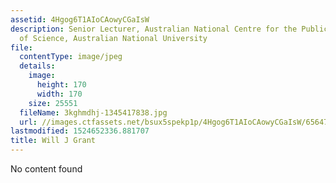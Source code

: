 ```yaml
---
assetid: 4Hgog6T1AIoCAowyCGaIsW
description: Senior Lecturer, Australian National Centre for the Public Awareness
  of Science, Australian National University
file:
  contentType: image/jpeg
  details:
    image:
      height: 170
      width: 170
    size: 25551
  fileName: 3kghmdhj-1345417838.jpg
  url: //images.ctfassets.net/bsux5spekp1p/4Hgog6T1AIoCAowyCGaIsW/65647e6c3389e8064c752759f558ce2f/3kghmdhj-1345417838.jpg
lastmodified: 1524652336.881707
title: Will J Grant
---
```

No content found